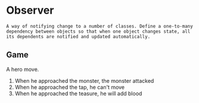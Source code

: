 # Observer

```
A way of notifying change to a number of classes. Define a one-to-many dependency between objects so that when one object changes state, all its dependents are notified and updated automatically.
```

## Game

A hero move. 
1. When he approached the monster, the monster attacked
2. When he approached the tap, he can't move
3. When he approached the teasure, he will add blood

